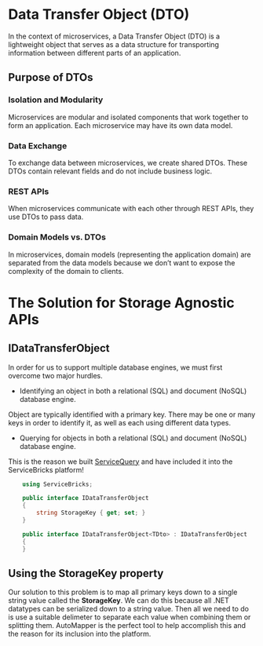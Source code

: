 # Data Transfer Object (DTO)
In the context of microservices, a Data Transfer Object (DTO) is a lightweight object that serves as a data structure for transporting information between different parts of an application. 

## Purpose of DTOs

### Isolation and Modularity

Microservices are modular and isolated components that work together to form an application. Each microservice may have its own data model.

### Data Exchange
To exchange data between microservices, we create shared DTOs. These DTOs contain relevant fields and do not include business logic.

### REST APIs
When microservices communicate with each other through REST APIs, they use DTOs to pass data.

### Domain Models vs. DTOs
In microservices, domain models (representing the application domain) are separated from the data models because we don’t want to expose the complexity of the domain to clients.

# The Solution for Storage Agnostic APIs

## IDataTransferObject
In order for us to support multiple database engines, we must first overcome two major hurdles.

* Identifying an object in both a relational (SQL) and document (NoSQL) database engine.

Object are typically identified with a primary key. There may be one or many keys in order to identify it, as well as each using different data types.

* Querying for objects in both a relational (SQL) and document (NoSQL) database engine.

This is the reason we built [ServiceQuery](https://github.com/holomodular/ServiceQuery) and have included it into the ServiceBricks platform!

```csharp
    using ServiceBricks;

    public interface IDataTransferObject
    {
        string StorageKey { get; set; }
    }

    public interface IDataTransferObject<TDto> : IDataTransferObject
    {
    }
```

## Using the StorageKey property
Our solution to this problem is to map all primary keys down to a single string value called the **StorageKey**.
We can do this because all .NET datatypes can be serialized down to a string value. 
Then all we need to do is use a suitable delimeter to separate each value when combining them or splitting them.
AutoMapper is the perfect tool to help accomplish this and the reason for its inclusion into the platform.

